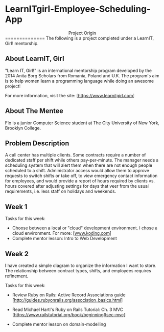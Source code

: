 # LearnITgirl-Employee-Scheduling-App

<center>Project Origin</center>
==============
The following is a project completed under a LearnIT, Girl! mentorship.

About LearnIT, Girl
--------------------

 "Learn IT, Girl!" is an international mentorship program developed by the 2014 Anita Borg Scholars from Romania, Poland and U.K. The program's aim is to help women learn a programming language while doing an awesome project!

 For more information, visit the site:
    [https://www.learnitgirl.com]

About The Mentee
-----------------
Flo is a junior Computer Science student at The City University of New York, Brooklyn College.


Problem Description
-------------------

A call center has multiple clients. Some contracts require a number of dedicated staff per shift while others pay-per-minute.  The manager needs a scheduling system that will alert them when there are not enough people scheduled to a shift.  Administrator access would allow them to approve requests to switch shifts or take off, to view emergency contact information for employees, and would provide a report of hours required by clients vs. hours covered after adjusting settings for days that veer from the usual requirements, i.e. less staff on holidays and weekends.


Week 1
--------
Tasks for this week:

- Choose between a local or "cloud" development environment.
I chose a cloud environment. For more: [www.koding.com]
- Complete mentor lesson: Intro to Web Development



Week 2
--------
I have created a simple diagram to organize the information I want to store. The relationship between contract types, shifts, and employees requires refinement.

Tasks for this week:

- Review Ruby on Rails: Active Record Associations guide
    [http://guides.rubyonrails.org/association_basics.html]

- Read Michael Hartl's Ruby on Rails Tutorial: Ch. 3 MVC
    [https://www.railstutorial.org/book/beginning#sec-mvc]

- Complete mentor lesson on domain-modelling
